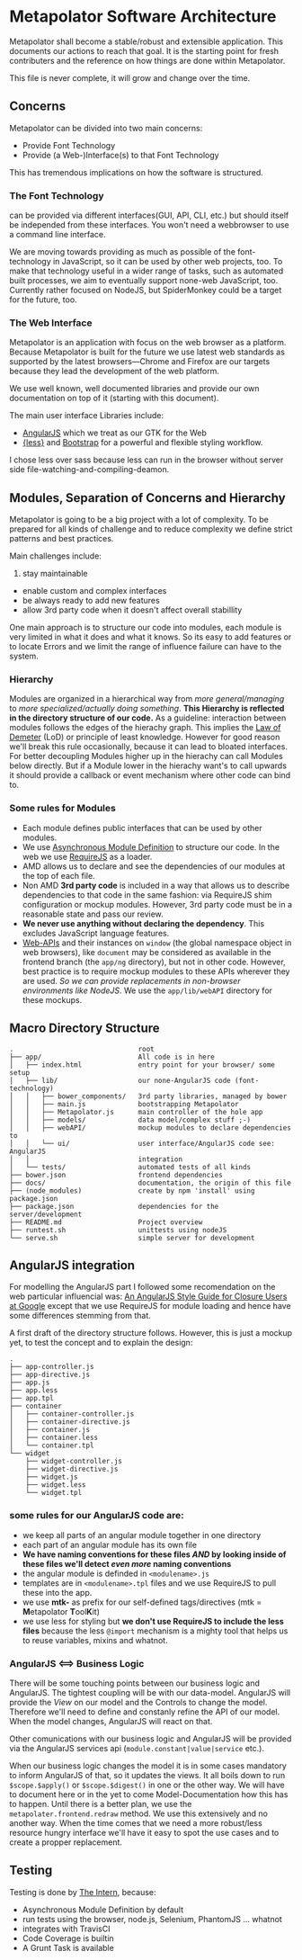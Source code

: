 Metapolator Software Architecture
=================================

Metapolator shall become a stable/robust and extensible application. This
documents our actions to reach that goal. It is the starting point for fresh
contributers and the reference on how things are done within Metapolator.

This file is never complete, it will grow and change over the time.

Concerns
---------
Metapolator can be divided into two main concerns:

 * Provide Font Technology
 * Provide (a Web-)Interface(s) to that Font Technology

This has tremendous implications on how the software is structured.

### The Font Technology

can be provided via different interfaces(GUI, API, CLI, etc.) but should
itself be independed from these interfaces. You won't need a webbrowser
to use a command line interface.

We are moving towards providing as much as possible of the font-technology
in JavaScript, so it can be used by other web projects, too. To make that
technology useful in a wider range of tasks, such as automated built processes,
we aim to eventually support none-web JavaScript, too. Currently rather
focused on NodeJS, but SpiderMonkey could be a target for the future, too.

### The Web Interface

Metapolator is an application with focus on the web browser as a platform.
Because Metapolator is built for the future we use latest web standards
as supported by the latest browsers—Chrome and Firefox are our targets
because they lead the development of the web platform.

We use well known, well documented libraries and provide our own documentation
on top of it (starting with this document).

The main user interface Libraries include:

 * [AngularJS](https://angularjs.org/) which we treat as our GTK for the
   Web
 * [{less}](https://lesscss.org) and [Bootstrap](http://getbootstrap.com/)
   for a powerful and flexible styling workflow.

I chose less over sass because less can run in the browser without server
side file-watching-and-compiling-deamon.

Modules, Separation of Concerns and Hierarchy
---------------------------------------------

Metapolator is going to be a big project with a lot of complexity.
To be prepared for all kinds of challenge and to reduce complexity 
we define strict patterns and best practices.

Main challenges include:
 
 1. stay maintainable
 * enable custom and complex interfaces
 * be always ready to add new features
 * allow 3rd party code when it doesn't affect overall stabillity
 

One main approach is to structure
our code into modules, each module is very limited in what it does and what
it knows. So its easy to add features or to locate Errors and we limit the
range of influence failure can have to the system.

### Hierarchy

Modules are organized in a hierarchical way from *more general/managing* 
to *more specialized/actually doing something*. **This Hierarchy is reflected
in the directory structure of our code.** As a guideline: interaction between
modules follows the edges of the hierachy graph. This implies the
[Law of Demeter](http://en.wikipedia.org/wiki/Law_of_Demeter) (LoD) or
principle of least knowledge. However for good reason we'll break this
rule occasionally, because it can lead to bloated interfaces. For better
decoupling Modules higher up in the hierachy can call Modules below directly.
But if a Module lower in the hierachy want's to call upwards it should
provide a callback or event mechanism where other code can bind to.

### Some rules for Modules

 * Each module defines public interfaces that can be used by other modules.
 * We use [Asynchronous Module Definition](http://requirejs.org/docs/whyamd.html)
   to structure our code. In the web we use [RequireJS](http://requirejs.org) as
   a loader.
 * AMD allows us to declare and see the dependencies of our modules at
   the top of each file.
 * Non AMD **3rd party code** is included in a way that allows us to describe
   dependencies to that code in the same fashion: via RequireJS shim
   configuration or mockup modules. However, 3rd party code must be in a
   reasonable state and pass our review.
 * **We never use anything without
   declaring the dependency**. This excludes JavaScript language features.
 * [Web-APIs](https://developer.mozilla.org/en-US/docs/Web/API) and their
   instances on `window` (the global namespace object in web browsers),
   like `document` may be considered as available in the frontend branch
   (the `app/ng` directory), but not in other code. However, best practice
   is to require mockup modules to these APIs wherever they are used. *So
   we can provide replacements in non-browser environments like NodeJS*.
   We use the `app/lib/webAPI` directory for these mockups.

Macro Directory Structure
-------------------------
```
.                               root
├── app/                        All code is in here
│   ├── index.html              entry point for your browser/ some setup
│   ├── lib/                    our none-AngularJS code (font-technology)
│   │   ├── bower_components/   3rd party libraries, managed by bower
│   │   ├── main.js             bootstrapping Metapolator
│   │   ├── Metapolator.js      main controller of the hole app
│   │   ├── models/             data model/complex stuff ;-)
│   │   ├── webAPI/             mockup modules to declare dependencies to
│   │   └── ui/                 user interface/AngularJS code see: AngularJS
│   │                           integration
│   └── tests/                  automated tests of all kinds
├── bower.json                  frontend dependencies
├── docs/                       documentation, the origin of this file
├── (node_modules)              create by npm 'install' using package.json
├── package.json                dependencies for the server/development
├── README.md                   Project overview
├── runtest.sh                  unittests using nodeJS
└── serve.sh                    simple server for development
```


AngularJS integration
---------------------
For modelling the AngularJS part I followed some recomendation on the web
particular influencial was:
[An AngularJS Style Guide for Closure Users at Google](https://google-styleguide.googlecode.com/svn/trunk/angularjs-google-style.html)
except that we use RequireJS for module loading and hence have some differences 
stemming from that.

A first draft of the directory structure follows. However, this is just
a mockup yet, to test the concept and to explain the design:

```
.
├── app-controller.js
├── app-directive.js
├── app.js
├── app.less
├── app.tpl
├── container
│   ├── container-controller.js
│   ├── container-directive.js
│   ├── container.js
│   ├── container.less
│   └── container.tpl
└── widget
    ├── widget-controller.js
    ├── widget-directive.js
    ├── widget.js
    ├── widget.less
    └── widget.tpl
```
### some rules for our AngularJS code are:

* we keep all parts of an angular module together in one directory
* each part of an angular module has its own file
* **We have naming conventions for these files *AND* by looking inside of
  these files we'll detect *even more* naming conventions**
* the angular module is definded in `<modulename>.js`
* templates are in `<modulename>.tpl` files and we use RequireJS to
  pull these into the app.
* we use **mtk-** as prefix for our self-defined tags/directives
  (mtk = **M**etapolator **T**ool**K**it)
* we use less for styling but **we don't use RequireJS to include the less
  files** because the less `@import` mechanism is a mighty tool that helps
  us to reuse variables, mixins and whatnot.
  
### AngularJS <==> Business Logic
There will be some touching points between our business logic and
AngularJS. The tightest coupling will be with our data-model. AngularJS
will provide the *View* on our model and the Controls to change the model.
Therefore we'll need to define and constanly refine the API of our model.
When the model changes, AngularJS will react on that.

Other comunications with our business logic and AngularJS will be provided
via the AngularJS services api (`module.constant|value|service` etc.).

When our business logic changes the model it is in some cases mandatory
to inform AngularJS of that, so it updates the views. It all boils down to
run `$scope.$apply()` or `$scope.$digest()` in one or the other way.
We will have to document here or in the yet to come Model-Documentation
how this has to happen.
Until there is a better plan, we use the `metapolater.frontend.redraw`
method. We use this extensively and no another way. When the time comes
that we need a more robust/less resource hungry interface we'll have it
easy to spot the use cases and to create a propper replacement.

Testing
-------

Testing is done by [The Intern](http://theintern.io/), because:

 * Asynchronous Module Definition by default
 * run tests using the browser, node.js, Selenium, PhantomJS … whatnot
 * integrates with TravisCI
 * Code Coverage is builtin
 * A Grunt Task is available

